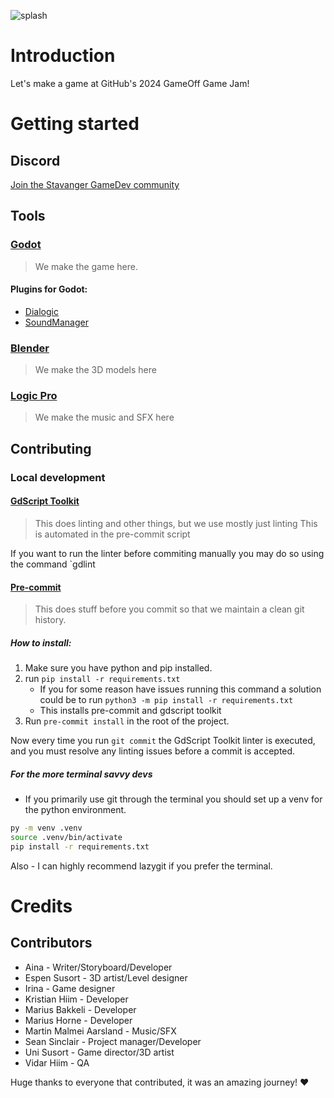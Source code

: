
![splash](https://github.com/user-attachments/assets/58d1ee2c-69ce-4a08-8722-0255f3951e03)

# Introduction
Let's make a game at GitHub's 2024 GameOff Game Jam!

# Getting started

## Discord
[Join the Stavanger GameDev community](https://discord.gg/zPCWAevqen)

## Tools

### [Godot](https://godotengine.org/download/archive/4.3-stable/)
> We make the game here.

#### Plugins for Godot: 
- [Dialogic](https://github.com/dialogic-godot/dialogic)
- [SoundManager](https://gitlab.com/Xecestel/sound-manager)

### [Blender](https://www.blender.org/)
> We make the 3D models here

### [Logic Pro](https://www.apple.com/logic-pro/)
> We make the music and SFX here


## Contributing

### Local development
#### [GdScript Toolkit](https://github.com/Scony/godot-gdscript-toolkit)
> This does linting and other things, but we use mostly just linting
> This is automated in the pre-commit script

If you want to run the linter before commiting manually you may do so using the command `gdlint

#### [Pre-commit](https://pre-commit.com/)
> This does stuff before you commit so that we maintain a clean git history.

##### How to install:
1. Make sure you have python and pip installed.
2. run  `pip install -r requirements.txt`
    -  If you for some reason have issues running this command a solution could be to run `python3 -m pip install -r requirements.txt`
    - This installs pre-commit and gdscript toolkit
3. Run `pre-commit install` in the root of the project.

Now every time you run `git commit` the GdScript Toolkit linter is executed, and you must resolve any linting issues before a commit is accepted. 

##### For the more terminal savvy devs
- If you primarily use git through the terminal you should set up a venv for the python environment.

```bash
py -m venv .venv
source .venv/bin/activate
pip install -r requirements.txt
```

Also - I can highly recommend lazygit if you prefer the terminal.


# Credits

## Contributors

- Aina - Writer/Storyboard/Developer
- Espen Susort - 3D artist/Level designer
- Irina - Game designer
- Kristian Hiim - Developer
- Marius Bakkeli - Developer
- Marius Horne - Developer
- Martin Malmei Aarsland - Music/SFX
- Sean Sinclair - Project manager/Developer
- Uni Susort - Game director/3D artist
- Vidar Hiim - QA

Huge thanks to everyone that contributed, it was an amazing journey! ❤️
